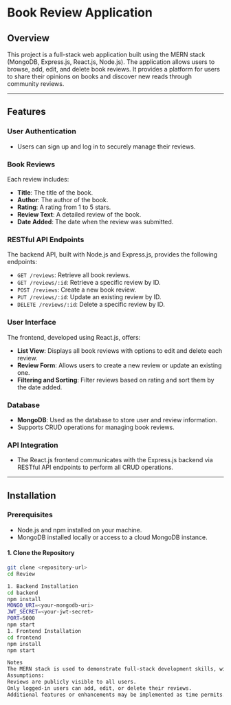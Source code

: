 # Book Review Application

## Overview
This project is a full-stack web application built using the MERN stack (MongoDB, Express.js, React.js, Node.js). The application allows users to browse, add, edit, and delete book reviews. It provides a platform for users to share their opinions on books and discover new reads through community reviews.

---

## Features
### User Authentication
- Users can sign up and log in to securely manage their reviews.

### Book Reviews
Each review includes:
- **Title**: The title of the book.
- **Author**: The author of the book.
- **Rating**: A rating from 1 to 5 stars.
- **Review Text**: A detailed review of the book.
- **Date Added**: The date when the review was submitted.

### RESTful API Endpoints
The backend API, built with Node.js and Express.js, provides the following endpoints:
- `GET /reviews`: Retrieve all book reviews.
- `GET /reviews/:id`: Retrieve a specific review by ID.
- `POST /reviews`: Create a new book review.
- `PUT /reviews/:id`: Update an existing review by ID.
- `DELETE /reviews/:id`: Delete a specific review by ID.

### User Interface
The frontend, developed using React.js, offers:
- **List View**: Displays all book reviews with options to edit and delete each review.
- **Review Form**: Allows users to create a new review or update an existing one.
- **Filtering and Sorting**: Filter reviews based on rating and sort them by the date added.

### Database
- **MongoDB**: Used as the database to store user and review information.
- Supports CRUD operations for managing book reviews.

### API Integration
- The React.js frontend communicates with the Express.js backend via RESTful API endpoints to perform all CRUD operations.

---

## Installation

### Prerequisites
- Node.js and npm installed on your machine.
- MongoDB installed locally or access to a cloud MongoDB instance.

#### 1. **Clone the Repository**
   ```bash
   git clone <repository-url>
   cd Review

1. Backend Installation
   cd backend
   npm install
   MONGO_URI=<your-mongodb-uri>
   JWT_SECRET=<your-jwt-secret>
   PORT=5000
   npm start 
1. Frontend Installation
   cd frontend
   npm install
   npm start

Notes
The MERN stack is used to demonstrate full-stack development skills, with a focus on API integration, responsive design, and efficient state management.
Assumptions:
Reviews are publicly visible to all users.
Only logged-in users can add, edit, or delete their reviews.
Additional features or enhancements may be implemented as time permits.
   
